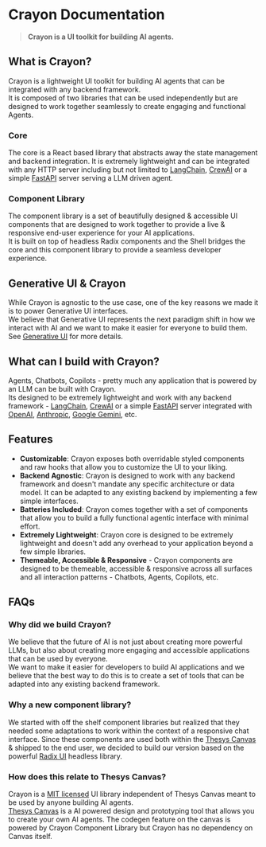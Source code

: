 # Crayon Documentation

> **Crayon is a UI toolkit for building AI agents.**

## What is Crayon?

Crayon is a lightweight UI toolkit for building AI agents that can be integrated with any backend framework. <br />
It is composed of two libraries that can be used independently but are designed to work together seamlessly to create engaging and functional Agents.

### Core
The core is a React based library that abstracts away the state management and backend integration.
It is extremely lightweight and can be integrated with any HTTP server including but not limited to [LangChain](https://www.langchain.com/), [CrewAI](https://www.crewai.com/) or a simple [FastAPI](https://fastapi.tiangolo.com/) server serving a LLM driven agent.

### Component Library
The component library is a set of beautifully designed & accessible UI components that are designed to work together to provide a live & responsive end-user experience for your AI applications. <br />
It is built on top of headless Radix components and the Shell bridges the core and this component library to provide a seamless developer experience.

## Generative UI & Crayon
While Crayon is agnostic to the use case, one of the key reasons we made it is to power Generative UI interfaces. <br />
We believe that Generative UI represents the next paradigm shift in how we interact with AI and we want to make it easier for everyone to build them. See [Generative UI](/docs/concepts/generative-ui) for more details.

## What can I build with Crayon?

Agents, Chatbots, Copilots - pretty much any application that is powered by an LLM can be built with Crayon. <br />
Its designed to be extremely lightweight and work with any backend framework - [LangChain](https://www.langchain.com/), [CrewAI](https://www.crewai.com/) or a simple [FastAPI](https://fastapi.tiangolo.com/) server
integrated with [OpenAI](https://openai.com/), [Anthropic](https://www.anthropic.com/), [Google Gemini](https://deepmind.google/technologies/gemini/), etc.

<!-- TODO: Insert a link to the live app or gif once we have it. -->

## Features

- **Customizable**: Crayon exposes both overridable styled components and raw hooks that allow you to customize the UI to your liking.
- **Backend Agnostic**: Crayon is designed to work with any backend framework and doesn't mandate any specific architecture or data model. It can be adapted to any existing backend by implementing a few simple interfaces.
- **Batteries Included**: Crayon comes together with a set of components that allow you to build a fully functional agentic interface with minimal effort.
- **Extremely Lightweight**: Crayon core is designed to be extremely lightweight and doesn't add any overhead to your application beyond a few simple libraries.
- **Themeable, Accessible & Responsive** - Crayon components are designed to be themeable, accessible & responsive across all surfaces and all interaction patterns - Chatbots, Agents, Copilots, etc.


## FAQs

### Why did we build Crayon?
We believe that the future of AI is not just about creating more powerful LLMs, but also about creating more engaging and accessible applications that can be used by everyone. <br />
We want to make it easier for developers to build AI applications and we believe that the best way to do this is to create a set of tools that can be adapted into any existing backend framework.

### Why a new component library?
We started with off the shelf component libraries but realized that they needed some adaptations
to work within the context of a responsive chat interface. Since these components are used both
within the [Thesys Canvas](https://app.thesys.dev) & shipped to the end user, we decided to build
our version based on the powerful [Radix UI](https://www.radix-ui.com/primitives) headless library.

### How does this relate to Thesys Canvas?
Crayon is a [MIT licensed](https://github.com/thesysdev/crayon/blob/main/LICENSE) UI library independent of Thesys Canvas meant to be used by anyone building AI agents. <br />
[Thesys Canvas](https://app.thesys.dev) is a AI powered design and prototyping tool that allows you to create your own AI agents. The codegen feature on the canvas is powered by Crayon Component Library but Crayon has no dependency on Canvas itself.
